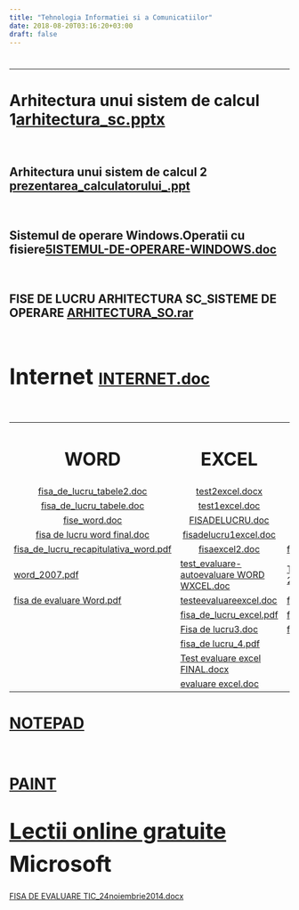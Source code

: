 ```yaml
---
title: "Tehnologia Informatiei si a Comunicatiilor"
date: 2018-08-20T03:16:20+03:00
draft: false
---
```


<html>
  <head>
    <title>DomnulTudor - Tehnologia informatiei si a comunicatiilor</title>
    <link rel="stylesheet" href="static/style.css" type="text/css" />
    <meta http-equiv="Content-Type" content="text/html;charset=utf-8" />
  </head>
  <body>
    <div class="wiki" id="content_view" style="display: block;">
<h1 id="toc0"> </h1>
 <hr />
<h1 id="toc1"><a name="Arhitectura unui sistem de calcul 1file:arhitectura_sc.pptx"></a>Arhitectura unui sistem de calcul 1<a href="/files/arhitectura_sc.pptx">arhitectura_sc.pptx</a></h1>
 <br />
<h2 id="toc2"><a name="Arhitectura unui sistem de calcul 1file:arhitectura_sc.pptx-Arhitectura unui sistem de calcul 2 file:prezentarea_calculatorului_.ppt"></a>Arhitectura unui sistem de calcul 2 <a href="/files/prezentarea_calculatorului_.ppt">prezentarea_calculatorului_.ppt</a></h2>
 <br />
<h2 id="toc3"><a name="Arhitectura unui sistem de calcul 1file:arhitectura_sc.pptx-Sistemul de operare Windows.Operatii cu fisierefile:5ISTEMUL-DE-OPERARE-WINDOWS.doc"></a>Sistemul de operare Windows.Operatii cu fisiere<a href="/files/5ISTEMUL-DE-OPERARE-WINDOWS.doc">5ISTEMUL-DE-OPERARE-WINDOWS.doc</a></h2>
 <br />
<h2 id="toc4"><a name="Arhitectura unui sistem de calcul 1file:arhitectura_sc.pptx-FISE DE LUCRU ARHITECTURA SC_SISTEME DE OPERARE file:ARHITECTURA_SO.rar"></a>FISE DE LUCRU ARHITECTURA SC_SISTEME DE OPERARE <a href="/files/ARHITECTURA_SO.rar">ARHITECTURA_SO.rar</a></h2>
 <br />
<h1 id="toc5"><a name="Internet file:INTERNET.doc"></a><span style="font-size: 1.4em; line-height: 1.5;">Internet </span><a href="/files/INTERNET.doc">INTERNET.doc</a></h1>
 <br />


<table class="wiki_table">
    <tr>
        <td style="text-align: center;"><h1 id="toc6"><a name="WORD"></a>WORD</h1>
</td>
        <td style="text-align: center;"><h1 id="toc7"><a name="EXCEL"></a>EXCEL</h1>
</td>
        <td style="text-align: center;"><h1 id="toc8"><a name="POWERPOINT"></a>POWERPOINT</h1>
</td>
    </tr>
    <tr>
        <td style="text-align: center;"><a href="/files/fisa_de_lucru_tabele2.doc">fisa_de_lucru_tabele2.doc</a><br />
</td>
        <td style="text-align: center;"><a href="/files/test2excel.docx">test2excel.docx</a><br />
</td>
        <td style="text-align: center;"><a href="/files/5_aplicatii.doc">5_aplicatii.doc</a><br />
</td>
    </tr>
    <tr>
        <td style="text-align: center;"><a href="/files/fisa_de_lucru_tabele.doc">fisa_de_lucru_tabele.doc</a><br />
</td>
        <td style="text-align: center;"><a href="/files/test1excel.doc">test1excel.doc</a><br />
</td>
        <td style="text-align: center;"><a href="/files/testcubutoanedeactiune.pdf">testcubutoanedeactiune.pdf</a><br />
</td>
    </tr>
    <tr>
        <td style="text-align: center;"><a href="/files/fise_word.doc">fise_word.doc</a><br />
</td>
        <td style="text-align: center;"><a href="/files/FISADELUCRU.doc">FISADELUCRU.doc</a><br />
</td>
        <td style="text-align: center;"><a href="/files/FISA_LUCRU_POWERPOINT.doc">FISA_LUCRU_POWERPOINT.doc</a><br />
</td>
    </tr>
    <tr>
        <td style="text-align: center;"><a href="/files/fisa%20de%20lucru%20word%20final.doc">fisa de lucru word final.doc</a><br />
</td>
        <td style="text-align: center;"><a href="/files/fisadelucru1excel.doc">fisadelucru1excel.doc</a><br />
</td>
        <td style="text-align: center;"><a href="/files/power_point.ppt">power_point.ppt</a><br />
</td>
    </tr>
    <tr>
        <td style="text-align: center;"><a href="/files/fisa_de_lucru_recapitulativa_word.pdf">fisa_de_lucru_recapitulativa_word.pdf</a><br />
</td>
        <td style="text-align: center;"><a href="/files/fisaexcel2.doc">fisaexcel2.doc</a><br />
</td>
        <td style="text-align: center;"><a href="/files/fisadelucrurecapitulativa__ppt.doc">fisadelucrurecapitulativa__ppt.doc</a><br />
</td>
    </tr>
    <tr>
        <td><a href="/files/word_2007.pdf">word_2007.pdf</a><br />
</td>
        <td><a href="/files/test_evaluare-autoevaluare%20WORD%20WXCEL.doc">test_evaluare-autoevaluare WORD WXCEL.doc</a><br />
</td>
        <td><a href="/files/Testare%20Microsoft%20PowerPoint%202007.docx">Testare Microsoft PowerPoint 2007.docx</a><br />
</td>
    </tr>
    <tr>
        <td><a href="/files/fisa%20de%20evaluare%20Word.pdf">fisa de evaluare Word.pdf</a><br />
</td>
        <td><a href="/files/testeevaluareexcel.doc">testeevaluareexcel.doc</a><br />
</td>
        <td><a href="/files/fisappt_sarbatori.doc">fisappt_sarbatori.doc</a><br />
</td>
    </tr>
    <tr>
        <td><br />
</td>
        <td><a href="/files/fisa_de_lucru_excel.pdf">fisa_de_lucru_excel.pdf</a><br />
</td>
        <td><a href="/files/fisa%20lucrufinala%20powerpoint.pdf">fisa lucrufinala powerpoint.pdf</a><br />
</td>
    </tr>
    <tr>
        <td><br />
</td>
        <td><a href="/files/Fisa%20de%20lucru3.doc">Fisa de lucru3.doc</a><br />
</td>
        <td><a href="/files/fisa_de_lucru_recapitulativa.docx">fisa_de_lucru_recapitulativa.docx</a><br />
</td>
    </tr>
    <tr>
        <td><br />
</td>
        <td><a href="/files/fisa_de%20lucru_4.pdf">fisa_de lucru_4.pdf</a><br />
</td>
        <td><br />
</td>
    </tr>
    <tr>
        <td><br />
</td>
        <td><a href="/files/Test%20evaluare%20excel%20FINAL.docx">Test evaluare excel FINAL.docx</a><br />
</td>
        <td><br />
</td>
    </tr>
    <tr>
        <td><br />
</td>
        <td><a href="/files/evaluare%20excel.doc">evaluare excel.doc</a><br />
</td>
        <td><br />
</td>
    </tr>
</table>

<h1 id="toc9"><a name="NOTEPAD"></a><a class="wiki_link_ext" href="http://laur77.3x.ro/download/windows/lectia9/lectia9.htm" rel="nofollow">NOTEPAD</a></h1>
 <br />
<h1 id="toc10"><a name="PAINT"></a><a class="wiki_link_ext" href="http://www.7tutoriale.ro/content/cum-se-lucreaz%C4%83-cu-noul-paint" rel="nofollow">PAINT</a></h1>
 <h1 id="toc11"><a name="Lectii online gratuite Microsoft"></a><span style="font-size: 1.4em; line-height: 1.5;"><a class="wiki_link_ext" href="http://www.itlearning.ro/" rel="nofollow" target="_blank">Lectii online gratuite</a> Microsoft</span></h1>
 <a href="/files/FISA%20DE%20EVALUARE%20TIC_24noiembrie2014.docx">FISA DE EVALUARE TIC_24noiembrie2014.docx</a>
    </div>
  </body>
</html>